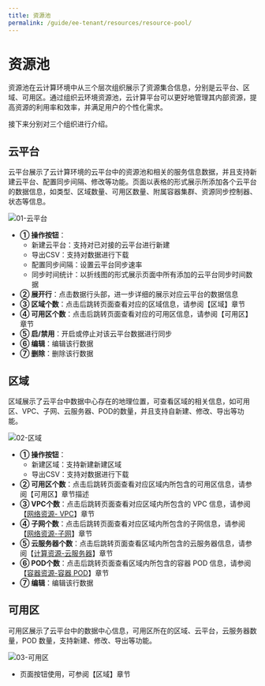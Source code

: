 ```yaml
---
title: 资源池
permalink: /guide/ee-tenant/resources/resource-pool/
---
```


# 资源池

资源池在云计算环境中从三个层次组织展示了资源集合信息，分别是云平台、区域、可用区。通过组织云环境资源池，云计算平台可以更好地管理其内部资源，提高资源的利用率和效率，并满足用户的个性化需求。

接下来分别对三个组织进行介绍。

## 云平台

云平台展示了云计算环境的云平台中的资源池和相关的服务信息数据，并且支持新建云平台、配置同步间隔、修改等功能。页面以表格的形式展示所添加各个云平台的数据信息，如类型、区域数量、可用区数量、附属容器集群、资源同步控制器、状态等信息。

![01-云平台](https://yunshan-guangzhou.oss-cn-beijing.aliyuncs.com/pub/pic/20230424644643e1209c0.png)

- **① 操作按钮**：
  - 新建云平台：支持对已对接的云平台进行新建
  - 导出CSV：支持对数据进行下载
  - 配置同步间隔：设置云平台同步速率
  - 同步时间统计：以折线图的形式展示页面中所有添加的云平台同步时间数据
- **② 展开行**：点击数据行头部，进一步详细的展示对应云平台的数据信息
- **③ 区域个数**：点击后跳转页面查看对应的区域信息，请参阅【区域】章节
- **④ 可用区个数**：点击后跳转页面查看对应的可用区信息，请参阅【可用区】章节
- **⑤ 启/禁用**：开启或停止对该云平台数据进行同步
- **⑥ 编辑**：编辑该行数据
- **⑦ 删除**：删除该行数据

## 区域

区域展示了云平台中数据中心存在的地理位置，可查看区域的相关信息，如可用区、VPC、子网、云服务器、POD的数量，并且支持自新建、修改、导出等功能。

![02-区域](https://yunshan-guangzhou.oss-cn-beijing.aliyuncs.com/pub/pic/20230424644650cec4b7f.png)

- **① 操作按钮**：
  - 新建区域：支持新建新建区域
  - 导出CSV：支持对数据进行下载
- **② 可用区个数**：点击后跳转页面查看对应区域内所包含的可用区信息，请参阅【可用区】章节描述
- **③ VPC个数**：点击后跳转页面查看对应区域内所包含的 VPC 信息，请参阅【[网络资源- VPC](./network-resources/)】章节
- **④ 子网个数**：点击后跳转页面查看对应区域内所包含的子网信息，请参阅【[网络资源-子网](./network-resources/)】章节
- **⑤ 云服务器个数**：点击后跳转页面查看区域内所包含的云服务器信息，请参阅【[计算资源-云服务器](./network-resources/)】章节
- **⑥ POD个数**：点击后跳转页面查看区域内所包含的容器 POD 信息，请参阅【[容器资源-容器 POD](./network-resources/)】章节
- **⑦ 编辑**：编辑该行数据

## 可用区

可用区展示了云平台中的数据中心信息，可用区所在的区域、云平台，云服务器数量，POD 数量，支持新建、修改、导出等功能。

![03-可用区](https://yunshan-guangzhou.oss-cn-beijing.aliyuncs.com/pub/pic/20230425644783b74e992.png)

- 页面按钮使用，可参阅【区域】章节